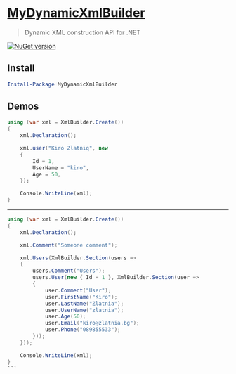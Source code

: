 # [MyDynamicXmlBuilder](http://csyntax.github.io/MyDynamicXmlBuilder)
> Dynamic XML construction API for .NET

[![NuGet version](https://badge.fury.io/nu/MyDynamicXmlBuilder.svg)](https://badge.fury.io/nu/MyDynamicXmlBuilder)

## Install
```powershell
Install-Package MyDynamicXmlBuilder
```

## Demos
```cs
using (var xml = XmlBuilder.Create())
{
	xml.Declaration();

    xml.user("Kiro Zlatniq", new 
	{
        Id = 1,
        UserName = "kiro",
        Age = 50,
    });

    Console.WriteLine(xml);
}  
```
----
````cs
using (var xml = XmlBuilder.Create())
{
    xml.Declaration();

    xml.Comment("Someone comment");

    xml.Users(XmlBuilder.Section(users => 
	{
        users.Comment("Users");
        users.User(new { Id = 1 }, XmlBuilder.Section(user => 
		{
            user.Comment("User");
            user.FirstName("Kiro");
            user.LastName("Zlatnia");
            user.UserName("zlatnia");
            user.Age(50);
            user.Email("kiro@zlatnia.bg");
            user.Phone("089855533");
        }));
    }));

	Console.WriteLine(xml);
}
```